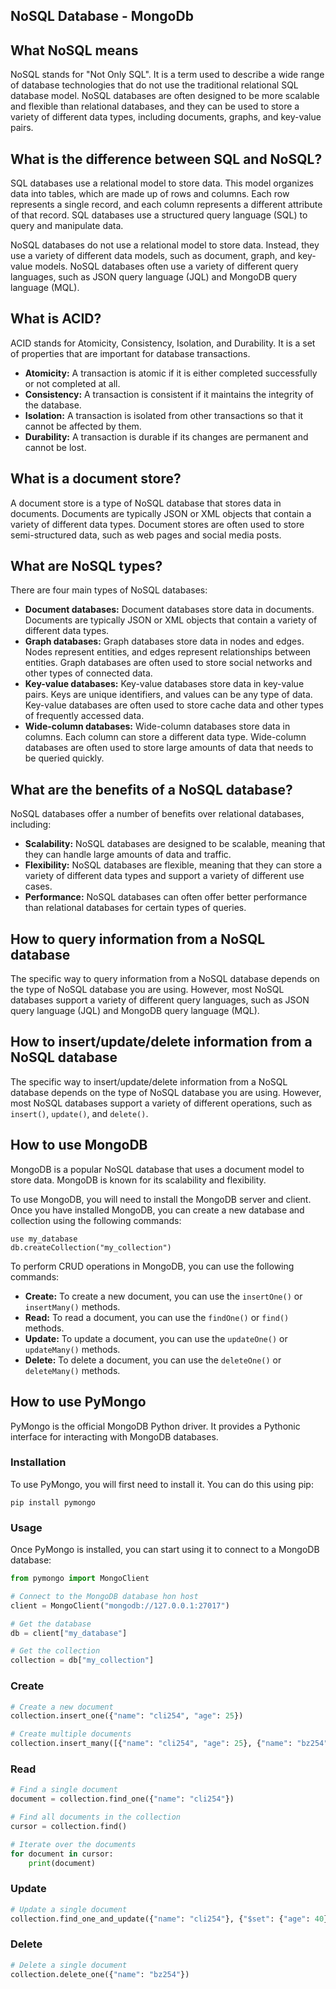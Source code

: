 ## NoSQL Database - MongoDb

## What NoSQL means

NoSQL stands for "Not Only SQL". It is a term used to describe a wide range of database technologies that do not use the traditional relational SQL database model. NoSQL databases are often designed to be more scalable and flexible than relational databases, and they can be used to store a variety of different data types, including documents, graphs, and key-value pairs.

## What is the difference between SQL and NoSQL?

SQL databases use a relational model to store data. This model organizes data into tables, which are made up of rows and columns. Each row represents a single record, and each column represents a different attribute of that record. SQL databases use a structured query language (SQL) to query and manipulate data.

NoSQL databases do not use a relational model to store data. Instead, they use a variety of different data models, such as document, graph, and key-value models. NoSQL databases often use a variety of different query languages, such as JSON query language (JQL) and MongoDB query language (MQL).

## What is ACID?

ACID stands for Atomicity, Consistency, Isolation, and Durability. It is a set of properties that are important for database transactions.

* **Atomicity:** A transaction is atomic if it is either completed successfully or not completed at all.
* **Consistency:** A transaction is consistent if it maintains the integrity of the database.
* **Isolation:** A transaction is isolated from other transactions so that it cannot be affected by them.
* **Durability:** A transaction is durable if its changes are permanent and cannot be lost.

## What is a document store?

A document store is a type of NoSQL database that stores data in documents. Documents are typically JSON or XML objects that contain a variety of different data types. Document stores are often used to store semi-structured data, such as web pages and social media posts.

## What are NoSQL types?

There are four main types of NoSQL databases:

* **Document databases:** Document databases store data in documents. Documents are typically JSON or XML objects that contain a variety of different data types.
* **Graph databases:** Graph databases store data in nodes and edges. Nodes represent entities, and edges represent relationships between entities. Graph databases are often used to store social networks and other types of connected data.
* **Key-value databases:** Key-value databases store data in key-value pairs. Keys are unique identifiers, and values can be any type of data. Key-value databases are often used to store cache data and other types of frequently accessed data.
* **Wide-column databases:** Wide-column databases store data in columns. Each column can store a different data type. Wide-column databases are often used to store large amounts of data that needs to be queried quickly.

## What are the benefits of a NoSQL database?

NoSQL databases offer a number of benefits over relational databases, including:

* **Scalability:** NoSQL databases are designed to be scalable, meaning that they can handle large amounts of data and traffic.
* **Flexibility:** NoSQL databases are flexible, meaning that they can store a variety of different data types and support a variety of different use cases.
* **Performance:** NoSQL databases can often offer better performance than relational databases for certain types of queries.

## How to query information from a NoSQL database

The specific way to query information from a NoSQL database depends on the type of NoSQL database you are using. However, most NoSQL databases support a variety of different query languages, such as JSON query language (JQL) and MongoDB query language (MQL).

## How to insert/update/delete information from a NoSQL database

The specific way to insert/update/delete information from a NoSQL database depends on the type of NoSQL database you are using. However, most NoSQL databases support a variety of different operations, such as `insert()`, `update()`, and `delete()`.

## How to use MongoDB

MongoDB is a popular NoSQL database that uses a document model to store data. MongoDB is known for its scalability and flexibility.

To use MongoDB, you will need to install the MongoDB server and client. Once you have installed MongoDB, you can create a new database and collection using the following commands:

```mongo
use my_database
db.createCollection("my_collection")
```

To perform CRUD operations in MongoDB, you can use the following commands:

* **Create:** To create a new document, you can use the `insertOne()` or `insertMany()` methods.
* **Read:** To read a document, you can use the `findOne()` or `find()` methods.
* **Update:** To update a document, you can use the `updateOne()` or `updateMany()` methods.
* **Delete:** To delete a document, you can use the `deleteOne()` or `deleteMany()` methods.

## How to use PyMongo

PyMongo is the official MongoDB Python driver. It provides a Pythonic interface for interacting with MongoDB databases.

### Installation

To use PyMongo, you will first need to install it. You can do this using pip:

`pip install pymongo`

### Usage

Once PyMongo is installed, you can start using it to connect to a MongoDB database:

```python
from pymongo import MongoClient

# Connect to the MongoDB database hon host
client = MongoClient("mongodb://127.0.0.1:27017")

# Get the database
db = client["my_database"]

# Get the collection
collection = db["my_collection"]
```
### Create
```python
# Create a new document
collection.insert_one({"name": "cli254", "age": 25})

# Create multiple documents
collection.insert_many([{"name": "cli254", "age": 25}, {"name": "bz254", "age": 20}])
```

### Read
```python
# Find a single document
document = collection.find_one({"name": "cli254"})

# Find all documents in the collection
cursor = collection.find()

# Iterate over the documents
for document in cursor:
    print(document)

```

### Update
```python
# Update a single document
collection.find_one_and_update({"name": "cli254"}, {"$set": {"age": 40}})

```

### Delete
```python
# Delete a single document
collection.delete_one({"name": "bz254"})
```
